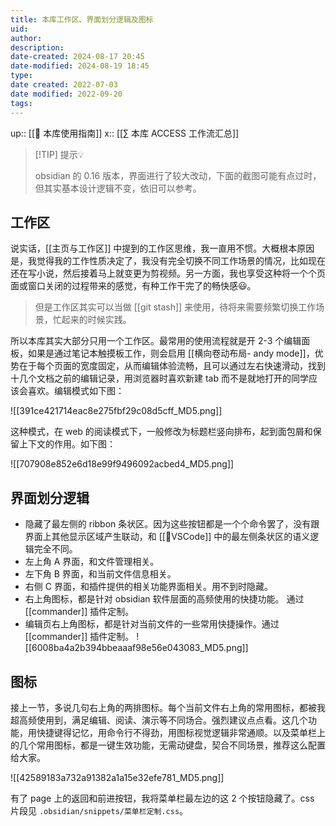 ```yaml
---
title: 本库工作区、界面划分逻辑及图标
uid: 
author: 
description: 
date-created: 2024-08-17 20:45
date-modified: 2024-08-19 18:45
type: 
date created: 2022-07-03
date modified: 2022-09-20
tags: 
---
```


up:: [[🧰 本库使用指南]]
x:: [[∑ 本库 ACCESS 工作流汇总]]

> [!TIP] 提示💡
>
> obsidian 的 0.16 版本，界面进行了较大改动，下面的截图可能有点过时，但其实基本设计逻辑不变，依旧可以参考。

## 工作区

说实话，[[主页与工作区]] 中提到的工作区思维，我一直用不惯。大概根本原因是，我觉得我的工作性质决定了，我没有完全切换不同工作场景的情况，比如现在还在写小说，然后接着马上就变更为剪视频。另一方面，我也享受这种将一个个页面或窗口关闭的过程带来的感觉，有种工作干完了的畅快感😃。

> 但是工作区其实可以当做 [[git stash]] 来使用，待将来需要频繁切换工作场景，忙起来的时候实践。

所以本库其实大部分只用一个工作区。最常用的使用流程就是开 2-3 个编辑面板，如果是通过笔记本触摸板工作，则会启用 [[横向卷动布局- andy mode]]，优势在于每个页面的宽度固定，从而编辑体验流畅，且可以通过左右快速滑动，找到十几个文档之前的编辑记录，用浏览器时喜欢新建 tab 而不是就地打开的同学应该会喜欢。编辑模式如下图：

![[391ce421714eac8e275fbf29c08d5cff_MD5.png]]

这种模式，在 web 的阅读模式下，一般修改为标题栏竖向排布，起到面包屑和保留上下文的作用。如下图：

![[707908e852e6d18e99f9496092acbed4_MD5.png]]

## 界面划分逻辑

- 隐藏了最左侧的 ribbon 条状区。因为这些按钮都是一个个命令罢了，没有跟界面上其他显示区域产生联动，和 [[🤖VSCode]] 中的最左侧条状区的语义逻辑完全不同。
- 左上角 A 界面，和文件管理相关。
- 左下角 B 界面，和当前文件信息相关。
- 右侧 C 界面，和插件提供的相关功能界面相关。用不到时隐藏。
- 右上角图标，都是针对 obsidian 软件层面的高频使用的快捷功能。 通过 [[commander]] 插件定制。
- 编辑页右上角图标，都是针对当前文件的一些常用快捷操作。通过 [[commander]] 插件定制。
![[6008ba4a2b394bbeaaaf98e56e043083_MD5.png]]

## 图标

接上一节，多说几句右上角的两排图标。每个当前文件右上角的常用图标，都被我超高频使用到，满足编辑、阅读、演示等不同场合。强烈建议点点看。这几个功能，用快捷键得记忆，用命令行不得劲，用图标视觉逻辑非常通顺。以及菜单栏上的几个常用图标，都是一键生效功能，无需动键盘，契合不同场景，推荐这么配置给大家。

![[42589183a732a91382a1a15e32efe781_MD5.png]]

有了 page 上的返回和前进按钮，我将菜单栏最左边的这 2 个按钮隐藏了。css 片段见 `.obsidian/snippets/菜单栏定制.css`。
